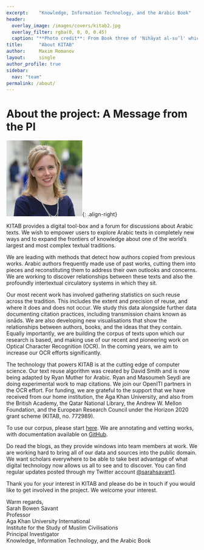 ```yaml
---
excerpt:	"Knowledge, Information Technology, and the Arabic Book"
header:
  overlay_image: /images/covers/kitab2.jpg
  overlay_filter: rgba(0, 0, 0, 0.45)
  caption: "**Photo credit**: From Book three of 'Nihāyat al-su’l' which gives instructions on using lances. Dated 773/1371 (Add. MS. 18866, f. 113r)"
title:		"About KITAB"
author:		Maxim Romanov
layout:		single
author_profile: true
sidebar:
  nav: "team"
permalink: /about/
---
```



# About the project: A Message from the PI 

![Sarah-Savant](/images/kitab/sarah_savant.jpg){: .align-right} 

KITAB provides a digital tool-box and a forum for discussions about Arabic texts. We wish to empower users to explore Arabic texts in completely new ways and to expand the frontiers of knowledge about one of the world’s largest and most complex textual traditions.

We are leading with methods that detect how authors copied from previous works. Arabic authors frequently made use of past works, cutting them into pieces and reconstituting them to address their own outlooks and concerns. We are working to discover relationships between these texts and also the profoundly intertextual circulatory systems in which they sit. 

Our most recent work has involved gathering statistics on such reuse across the tradition. This includes the extent and precision of reuse, and where it does and does not occur. We study this data alongside further data documenting citation practices, including transmission chains known as isnāds. We are also developing new visualisations that show the relationships between authors, books, and the ideas that they contain. Equally importantly, we are building the corpus of texts upon which our research is based, and making use of our recent and pioneering work on Optical Character Recognition (OCR). In the coming years, we aim to increase our OCR efforts significantly.

The technology that powers KITAB is at the cutting edge of computer science. Our text reuse algorithm was created by David Smith and is now being adapted by Ryan Muther for Arabic. Ryan and Masoumeh Seydi are doing experimental work to map citations. We join our OpenITI partners in the OCR effort. For funding, we are grateful to the support that we have received from our home institution, the Aga Khan University, and also from the British Academy, the Qatar National Library, the Andrew W. Mellon Foundation, and the European Research Council under the Horizon 2020 grant scheme (KITAB, no. 772989).

To use our corpus, please start [here](https://kitab-corpus-metadata.azurewebsites.net/). We are annotating and vetting works, with documentation available on [GitHub](https://openiti.github.io/documentation/).

Do read the blogs, as they provide windows into team members at work. We are working hard to bring all of our data and sources into the public domain. We want scholars everywhere to be able to take best advantage of what digital technology now allows us all to see and to discover. You can find regular updates posted through my Twitter account [@sarahsavant1](https://twitter.com/sarahsavant1).

Thank you for your interest in KITAB and please do be in touch if you would like to get involved in the project. We welcome your interest.

Warm regards,\
Sarah Bowen Savant\
Professor\
Aga Khan University International\
Institute for the Study of Muslim Civilisations\
Principal Investigator\
Knowledge, Information Technology, and the Arabic Book

